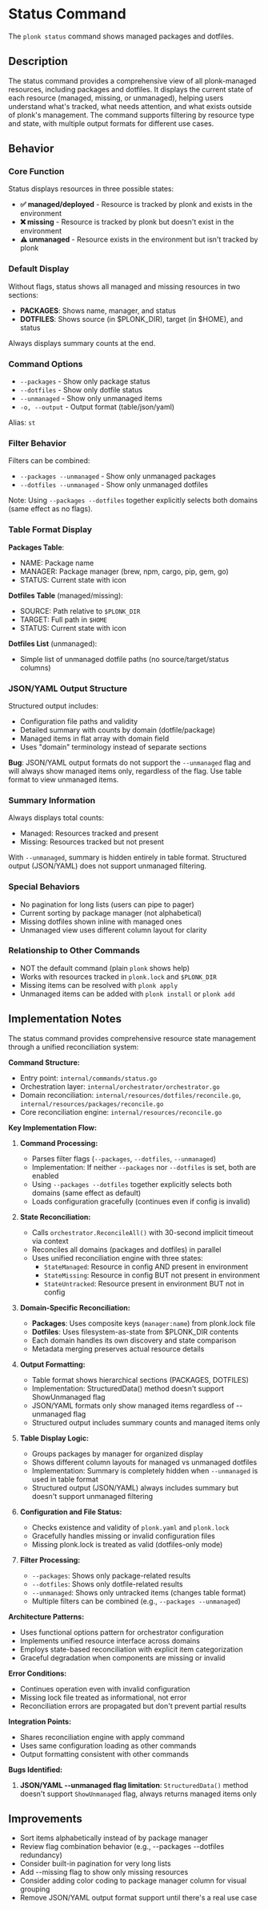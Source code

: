 # Status Command

The `plonk status` command shows managed packages and dotfiles.

## Description

The status command provides a comprehensive view of all plonk-managed resources, including packages and dotfiles. It displays the current state of each resource (managed, missing, or unmanaged), helping users understand what's tracked, what needs attention, and what exists outside of plonk's management. The command supports filtering by resource type and state, with multiple output formats for different use cases.

## Behavior

### Core Function

Status displays resources in three possible states:
- **✅ managed/deployed** - Resource is tracked by plonk and exists in the environment
- **❌ missing** - Resource is tracked by plonk but doesn't exist in the environment
- **⚠ unmanaged** - Resource exists in the environment but isn't tracked by plonk

### Default Display

Without flags, status shows all managed and missing resources in two sections:
- **PACKAGES**: Shows name, manager, and status
- **DOTFILES**: Shows source (in $PLONK_DIR), target (in $HOME), and status

Always displays summary counts at the end.

### Command Options

- `--packages` - Show only package status
- `--dotfiles` - Show only dotfile status
- `--unmanaged` - Show only unmanaged items
- `-o, --output` - Output format (table/json/yaml)

Alias: `st`

### Filter Behavior

Filters can be combined:
- `--packages --unmanaged` - Show only unmanaged packages
- `--dotfiles --unmanaged` - Show only unmanaged dotfiles

Note: Using `--packages --dotfiles` together explicitly selects both domains (same effect as no flags).

### Table Format Display

**Packages Table**:
- NAME: Package name
- MANAGER: Package manager (brew, npm, cargo, pip, gem, go)
- STATUS: Current state with icon

**Dotfiles Table** (managed/missing):
- SOURCE: Path relative to `$PLONK_DIR`
- TARGET: Full path in `$HOME`
- STATUS: Current state with icon

**Dotfiles List** (unmanaged):
- Simple list of unmanaged dotfile paths (no source/target/status columns)

### JSON/YAML Output Structure

Structured output includes:
- Configuration file paths and validity
- Detailed summary with counts by domain (dotfile/package)
- Managed items in flat array with domain field
- Uses "domain" terminology instead of separate sections

**Bug**: JSON/YAML output formats do not support the `--unmanaged` flag and will always show managed items only, regardless of the flag. Use table format to view unmanaged items.

### Summary Information

Always displays total counts:
- Managed: Resources tracked and present
- Missing: Resources tracked but not present

With `--unmanaged`, summary is hidden entirely in table format. Structured output (JSON/YAML) does not support unmanaged filtering.

### Special Behaviors

- No pagination for long lists (users can pipe to pager)
- Current sorting by package manager (not alphabetical)
- Missing dotfiles shown inline with managed ones
- Unmanaged view uses different column layout for clarity

### Relationship to Other Commands

- NOT the default command (plain `plonk` shows help)
- Works with resources tracked in `plonk.lock` and `$PLONK_DIR`
- Missing items can be resolved with `plonk apply`
- Unmanaged items can be added with `plonk install` or `plonk add`

## Implementation Notes

The status command provides comprehensive resource state management through a unified reconciliation system:

**Command Structure:**
- Entry point: `internal/commands/status.go`
- Orchestration layer: `internal/orchestrator/orchestrator.go`
- Domain reconciliation: `internal/resources/dotfiles/reconcile.go`, `internal/resources/packages/reconcile.go`
- Core reconciliation engine: `internal/resources/reconcile.go`

**Key Implementation Flow:**

1. **Command Processing:**
   - Parses filter flags (`--packages`, `--dotfiles`, `--unmanaged`)
   - Implementation: If neither `--packages` nor `--dotfiles` is set, both are enabled
   - Using `--packages --dotfiles` together explicitly selects both domains (same effect as default)
   - Loads configuration gracefully (continues even if config is invalid)

2. **State Reconciliation:**
   - Calls `orchestrator.ReconcileAll()` with 30-second implicit timeout via context
   - Reconciles all domains (packages and dotfiles) in parallel
   - Uses unified reconciliation engine with three states:
     - `StateManaged`: Resource in config AND present in environment
     - `StateMissing`: Resource in config BUT not present in environment
     - `StateUntracked`: Resource present in environment BUT not in config

3. **Domain-Specific Reconciliation:**
   - **Packages**: Uses composite keys (`manager:name`) from plonk.lock file
   - **Dotfiles**: Uses filesystem-as-state from $PLONK_DIR contents
   - Each domain handles its own discovery and state comparison
   - Metadata merging preserves actual resource details

4. **Output Formatting:**
   - Table format shows hierarchical sections (PACKAGES, DOTFILES)
   - Implementation: StructuredData() method doesn't support ShowUnmanaged flag
   - JSON/YAML formats only show managed items regardless of --unmanaged flag
   - Structured output includes summary counts and managed items only

5. **Table Display Logic:**
   - Groups packages by manager for organized display
   - Shows different column layouts for managed vs unmanaged dotfiles
   - Implementation: Summary is completely hidden when `--unmanaged` is used in table format
   - Structured output (JSON/YAML) always includes summary but doesn't support unmanaged filtering

6. **Configuration and File Status:**
   - Checks existence and validity of `plonk.yaml` and `plonk.lock`
   - Gracefully handles missing or invalid configuration files
   - Missing plonk.lock is treated as valid (dotfiles-only mode)

7. **Filter Processing:**
   - `--packages`: Shows only package-related results
   - `--dotfiles`: Shows only dotfile-related results
   - `--unmanaged`: Shows only untracked items (changes table format)
   - Multiple filters can be combined (e.g., `--packages --unmanaged`)

**Architecture Patterns:**
- Uses functional options pattern for orchestrator configuration
- Implements unified resource interface across domains
- Employs state-based reconciliation with explicit item categorization
- Graceful degradation when components are missing or invalid

**Error Conditions:**
- Continues operation even with invalid configuration
- Missing lock file treated as informational, not error
- Reconciliation errors are propagated but don't prevent partial results

**Integration Points:**
- Shares reconciliation engine with apply command
- Uses same configuration loading as other commands
- Output formatting consistent with other commands

**Bugs Identified:**
1. **JSON/YAML --unmanaged flag limitation**: `StructuredData()` method doesn't support `ShowUnmanaged` flag, always returns managed items only

## Improvements

- Sort items alphabetically instead of by package manager
- Review flag combination behavior (e.g., --packages --dotfiles redundancy)
- Consider built-in pagination for very long lists
- Add --missing flag to show only missing resources
- Consider adding color coding to package manager column for visual grouping
- Remove JSON/YAML output format support until there's a real use case
